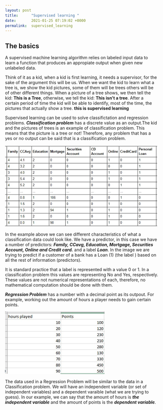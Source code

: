 ```yaml
---
layout: post
title:      "Supervised learning "
date:       2021-01-25 07:19:02 +0000
permalink:  supervised_learning
---
```


## The basics 
A supervised machine learning algorithm relies on labeled input data to learn a function that produces an appropiate output when given new unlabeled data. 

Think of it as a kid, when a kid is first learning, it needs a supervisor, for the sake of the argument this will be us. 
When we want the kid to learn what a tree is, we show the kid pictures, some of them will be trees others will be of other different things. When a picture of a tree shows, we then tell the kid: **This is a Tree**, otherwise, we tell the kid: **This isn't a tree**. 
After a certain period of time the kid will be able to identify, most of the time, the pictures that actually show a tree. **this is supervised learning**

Supervised learning can be used to solve classifictation and regression problems.
***Classification problem*** has a discrete value as an output.The kid and the pictures of trees is an example of classification problem. This means that the picture is a tree or not! Therefore, any problem that has a yes or no output can be said that is a classification problem. 


![](https://github.com/eriikcasstro/dsc-mod-3-project-v2-1-onl01-dtsc-pt-070620/blob/master/table.jpg?raw=true )

In the example above we can see different characteristics of what a classification data could look like. We have a predictor, in this case we have a number of predictors: ***Family, CCavg, Education, Mortgage, Securities Account, Online and Credit card.*** and a label ***Loan***. In the image we are trying to predict if a customer of a bank has a Loan (1) (the label ) based on all the rest of information (predictors). 

It is standard practice that a label is represented with a value 0 or 1. In a classification problem this values are representing No and Yes, respectively. These values are not numerical representations of each, therefore, no mathematical computation should be done with them.


***Regression Problem*** has a number with a decimal point as its outpout. For example, working out the amount of hours a player needs to gain certain points. 

![](https://github.com/eriikcasstro/dsc-mod-3-project-v2-1-onl01-dtsc-pt-070620/blob/master/Regression.jpg?raw=true)


The data used in a Regression Problem will be similar to the data in a Classification problem. We will have an independent variable (or set of independent variables) and a dependent varaible (what we are trying to guess). In our example, we can say that the amount of hours is ***the independent variable*** and the amount of points is the ***dependent variable***.


